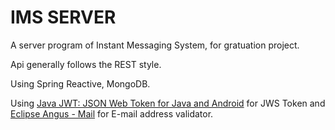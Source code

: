 # IMS SERVER

A server program of Instant Messaging System, for gratuation project.

Api generally follows the REST style.

Using Spring Reactive, MongoDB.

Using [Java JWT: JSON Web Token for Java and Android](https://github.com/jwtk/jjwt) for JWS Token and [Eclipse Angus - Mail](https://github.com/eclipse-ee4j/angus-mail) for E-mail address validator.
